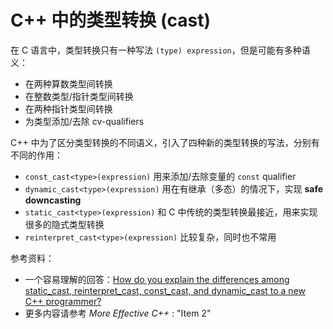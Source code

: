 # C++ 中的类型转换 (cast)

在 C 语言中，类型转换只有一种写法 `(type) expression`，但是可能有多种语义：

+ 在两种算数类型间转换
+ 在整数类型/指针类型间转换
+ 在两种指针类型间转换
+ 为类型添加/去除 cv-qualifiers

C++ 中为了区分类型转换的不同语义，引入了四种新的类型转换的写法，分别有不同的作用：

+ `const_cast<type>(expression)` 用来添加/去除变量的 `const` qualifier
+ `dynamic_cast<type>(expression)` 用在有继承（多态）的情况下，实现 **safe downcasting**
+ `static_cast<type>(expression)` 和 C 中传统的类型转换最接近，用来实现很多的隐式类型转换
+ `reinterpret_cast<type>(expression)` 比较复杂，同时也不常用

参考资料：

+ 一个容易理解的回答：[How do you explain the differences among static_cast, reinterpret_cast, const_cast, and dynamic_cast to a new C++ programmer?](https://www.quora.com/How-do-you-explain-the-differences-among-static_cast-reinterpret_cast-const_cast-and-dynamic_cast-to-a-new-C++-programmer)
+ 更多内容请参考 _More Effective C++_ : "Item 2"
